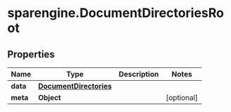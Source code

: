 # sparengine.DocumentDirectoriesRoot

## Properties

Name | Type | Description | Notes
------------ | ------------- | ------------- | -------------
**data** | [**DocumentDirectories**](DocumentDirectories.md) |  | 
**meta** | **Object** |  | [optional] 


